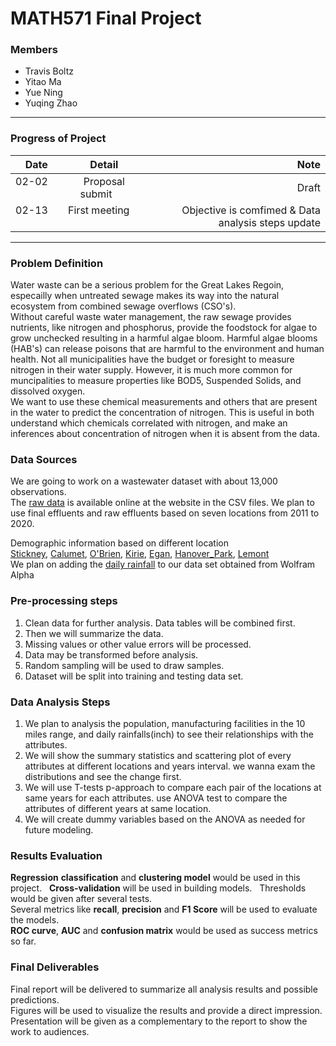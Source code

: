 # MATH571 Final Project


### Members
- Travis Boltz
- Yitao Ma
- Yue Ning
- Yuqing Zhao
***

### Progress of Project

| Date          | Detail                | Note              |
| ------------- |:--------------------: | -----------------:|
| 02-02         | Proposal submit       | Draft             |
| 02-13         | First meeting         | Objective is comfimed & Data analysis steps update|

***
### Problem Definition  
Water waste can be a serious problem for the Great Lakes Regoin, especailly when untreated sewage makes its way into the natural ecosystem from combined sewage overflows (CSO's).  
Without careful waste water management, the raw sewage provides nutrients, like nitrogen and phosphorus, provide the foodstock for algae to grow unchecked resulting in a harmful algae bloom.  Harmful algae blooms (HAB's) can release poisons that are harmful to the environment and human health. Not all municipalities have the budget or foresight to measure nitrogen in their water supply. However, it is much more common for muncipalities to measure properties like BOD5, Suspended Solids, and dissolved oxygen.   
We want to use these chemical measurements and others that are present in the water to predict the concentration of nitrogen. This is useful in both understand which chemicals correlated with nitrogen, and make an inferences about concentration of nitrogen when it is absent from the data.  


### Data Sources
We are going to work on a wastewater dataset with about 13,000 observations.    
The [raw data](http://www.mwrd.org/irj/portal/anonymous?NavigationTarget=navurl://9f766d4f820e9482d016681c86031b76) is available online at the website in the CSV files. We plan to use final effluents and raw effluents based on seven locations from 2011 to 2020.  
  
  
Demographic information based on different location  
[Stickney](http://www.mwrd.org/irj/go/km/docs/documents/MWRD/internet/protecting_the_environment/Water_Reclamation_Plants/pdfs/FactSheet_WRPs_Stickney.pdf),
[Calumet](http://www.mwrd.org/irj/go/km/docs/documents/MWRD/internet/protecting_the_environment/Water_Reclamation_Plants/pdfs/FactSheet_WRPs_Calumet.pdf),
[O'Brien](http://www.mwrd.org/irj/go/km/docs/documents/MWRD/internet/protecting_the_environment/Water_Reclamation_Plants/pdfs/FactSheet_WRPs_O'Brien.pdf),
[Kirie](http://www.mwrd.org/irj/go/km/docs/documents/MWRD/internet/protecting_the_environment/Water_Reclamation_Plants/pdfs/FactSheet_WRPs_Kirie.pdf),
[Egan](http://www.mwrd.org/irj/go/km/docs/documents/MWRD/internet/protecting_the_environment/Water_Reclamation_Plants/pdfs/FactSheet_WRPs_Egan.pdf),
[Hanover_Park](http://www.mwrd.org/irj/go/km/docs/documents/MWRD/internet/protecting_the_environment/Water_Reclamation_Plants/pdfs/FactSheet_WRPs_Hanover_Park.pdf), 
[Lemont](http://www.mwrd.org/irj/go/km/docs/documents/MWRD/internet/protecting_the_environment/Water_Reclamation_Plants/pdfs/FactSheet_WRPs_Lemont.pdf)  
  We plan on adding the [daily rainfall](https://drive.google.com/file/d/1BHuq89bgyt7kC_Paf1_CjnWiG4uBgm2d/view) to our data set obtained from Wolfram Alpha
  
### Pre-processing steps 
1. Clean data for further analysis. Data tables will be combined first.   
2. Then we will summarize the data. 
3. Missing values or other value errors will be processed.  
4. Data may be transformed before analysis. 
5. Random sampling will be used to draw samples.   
6. Dataset will be split into training and testing data set.     
 

### Data Analysis Steps
1. We plan to analysis the population, manufacturing facilities in the 10 miles range, and daily rainfalls(inch) to see their relationships with the attributes. 
2. We will show the summary statistics and scattering plot of every attributes at different locations and years interval. we wanna exam the distributions and see the change first.
3. We will use T-tests p-approach to compare each pair of the locations at same years for each attributes.
use ANOVA test to compare the attributes of different years at same location.
4. We will create dummy variables based on the ANOVA as needed for future modeling.
    
 
  
### Results Evaluation
__Regression__ __classification__ and __clustering model__ would be used in this project.    
__Cross-validation__ will be used in building models.     
Thresholds would be given after several tests.    
Several metrics like __recall__, __precision__ and __F1 Score__ will be used to evaluate the models.     
__ROC curve__, __AUC__ and __confusion matrix__ would be used as success metrics so far.    
  

### Final Deliverables
Final report will be delivered to summarize all analysis results and possible predictions.   
Figures will be used to visualize the results and provide a direct impression.   
Presentation will be given as a complementary to the report to show the work to audiences.  
